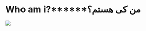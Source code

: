   # Who am i?******من کی هستم؟ 
<img align="center" src="https://github.com/soorena62/Soorena62/assets/118964506/bde749ee-dc41-4d63-9461-06b8943110c7">
